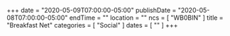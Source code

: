 +++
date = "2020-05-09T07:00:00-05:00"
publishDate = "2020-05-08T07:00:00-05:00"
endTime = ""
location = ""
ncs = [ "WB0BIN" ]
title = "Breakfast Net"
categories = [ "Social" ]
dates = [ "" ]
+++
